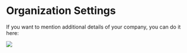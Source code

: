 # Organization Settings

If you want to mention additional details of your company, you can do it here:

![](../../../.gitbook/assets/image%20%28125%29.png)

